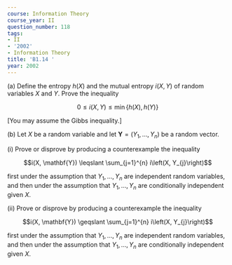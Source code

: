 ```yaml
---
course: Information Theory
course_year: II
question_number: 118
tags:
- II
- '2002'
- Information Theory
title: 'B1.14 '
year: 2002
---
```



(a) Define the entropy $h(X)$ and the mutual entropy $i(X, Y)$ of random variables $X$ and $Y$. Prove the inequality

$$0 \leqslant i(X, Y) \leqslant \min \{h(X), h(Y)\}$$

[You may assume the Gibbs inequality.]

(b) Let $X$ be a random variable and let $\mathbf{Y}=\left(Y_{1}, \ldots, Y_{n}\right)$ be a random vector.

(i) Prove or disprove by producing a counterexample the inequality

$$i(X, \mathbf{Y}) \leqslant \sum_{j=1}^{n} i\left(X, Y_{j}\right)$$

first under the assumption that $Y_{1}, \ldots, Y_{n}$ are independent random variables, and then under the assumption that $Y_{1}, \ldots, Y_{n}$ are conditionally independent given $X$.

(ii) Prove or disprove by producing a counterexample the inequality

$$i(X, \mathbf{Y}) \geqslant \sum_{j=1}^{n} i\left(X, Y_{j}\right)$$

first under the assumption that $Y_{1}, \ldots, Y_{n}$ are independent random variables, and then under the assumption that $Y_{1}, \ldots, Y_{n}$ are conditionally independent given $X$.